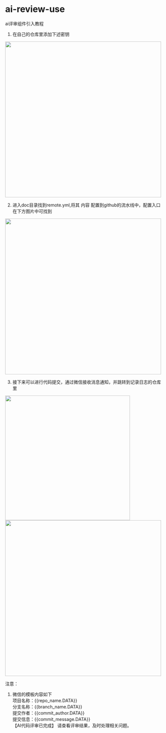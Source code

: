 # ai-review-use
ai评审组件引入教程
1. 在自己的仓库里添加下述密钥
<img src="https://github.com/user-attachments/assets/888379ff-c34e-4854-b6b6-feba5bfc6525" width="500">

2. 进入doc目录找到remote.yml,将其 内容 配置到github的流水线中，配置入口在下方图片中可找到
<img src="https://github.com/user-attachments/assets/f4233f94-3baf-4f91-af21-b531932fdee3" width="500">

3. 接下来可以进行代码提交，通过微信接收消息通知，并跳转到记录日志的仓库里
<img src="https://github.com/user-attachments/assets/a4872cca-8a5d-4782-8f55-4e2f1776858b" width="400">
<br>
<img src="https://github.com/user-attachments/assets/b02c8e0d-8e61-48ce-8a6e-49bc3467dd4a" width="500">



注意：
1. 微信的模板内容如下<br>
项目名称：{{repo_name.DATA}}<br>
分支名称：{{branch_name.DATA}}<br>
提交作者：{{commit_author.DATA}}<br>
提交信息：{{commit_message.DATA}}<br>
【AI代码评审已完成】 请查看评审结果，及时处理相关问题。 
